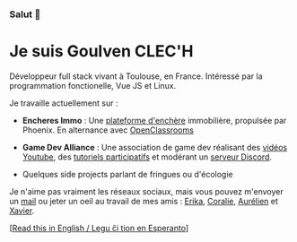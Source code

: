### Salut 👋

#  Je suis Goulven CLEC'H

Développeur full stack vivant à Toulouse, en France. Intéressé par la programmation fonctionelle, Vue JS et Linux.

Je travaille actuellement sur :

* **Encheres Immo** : Une [plateforme d'enchère](https://encheres-immo.com/) immobilière, propulsée par Phoenix. En alternance avec [OpenClassrooms](https://openclassrooms.com/)

* **Game Dev Alliance** : Une association de game dev réalisant des [vidéos Youtube](https://www.youtube.com/channel/UCCjlo6Ihet_T3X6bKLJzPsA), des [tutoriels participatifs](https://fairedesjeux.fr/) et modérant un [serveur Discord](https://discord.gg/RrBppaj).

* Quelques side projects parlant de fringues ou d'écologie

Je n'aime pas vraiment les réseaux sociaux, mais vous pouvez m'envoyer un [mail](mailto:goulven.clech@protonmail.com) ou jeter un oeil au travail de mes amis : [Erika](https://github.com/Princesseuh), [Coralie](https://github.com/coraliedubreuil"), [Aurélien](https://github.com/aureliendossantos) et [Xavier](https://github.com/xvw).

[[Read this in English / Legu ĉi tion en Esperanto](https://goulven-clech.dev)]
